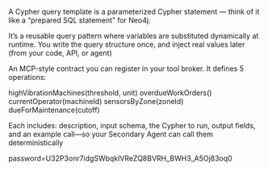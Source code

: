 A Cypher query template is a parameterized Cypher statement — think of it like a “prepared SQL statement” for Neo4j.

It’s a reusable query pattern where variables are substituted dynamically at runtime.
You write the query structure once, and inject real values later (from your code, API, or agent)

An MCP-style contract you can register in your tool broker. It defines 5 operations:

highVibrationMachines(threshold, unit)
overdueWorkOrders()
currentOperator(machineId)
sensorsByZone(zoneId)
dueForMaintenance(cutoff)

Each includes: description, input schema, the Cypher to run, output fields, and an example call—so your Secondary Agent can call them deterministically

password=U32P3onr7idgSWbqklVReZQ8BVRH_BWH3_A5Oj83oq0